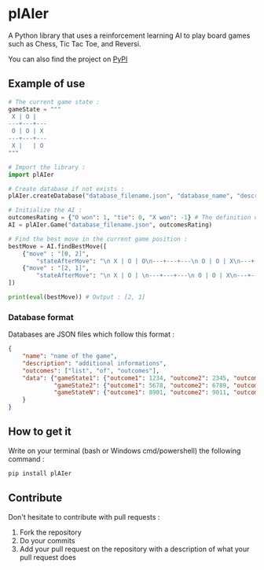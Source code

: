# plAIer

A Python library that uses a reinforcement learning AI to play board games such as Chess, Tic Tac Toe, and Reversi.

You can also find the project on [PyPI][]

[PyPI]: https://pypi.org/project/plAIer/

## Example of use
```python
# The current game state :
gameState = """
 X | O | 
---+---+---
 O | O | X
---+---+---
 X |   | O
"""

# Import the library :
import plAIer

# Create database if not exists :
plAIer.createDatabase("database_filename.json", "database_name", "description", ["outcomes", "list"])

# Initialize the AI :
outcomesRating = {"O won": 1, "tie": 0, "X won": -1} # The definition of outcomes allows us to determine what the goals of the AI are.
AI = plAIer.Game("database_filename.json", outcomesRating)

# Find the best move in the current game position :
bestMove = AI.findBestMove([
    {"move" : "[0, 2]",
        "stateAfterMove": "\n X | O | O\n---+---+---\n O | O | X\n---+---+---\n X |   | O\n"},
    {"move" : "[2, 1]",
        "stateAfterMove": "\n X | O | \n---+---+---\n O | O | X\n---+---+---\n X | O | O\n"}
])

print(eval(bestMove)) # Output : [2, 1]
```

### Database format
Databases are JSON files which follow this format :
```json
{
    "name": "name of the game",
    "description": "additional informations",
    "outcomes": ["list", "of", "outcomes"],
    "data": {"gameState1": {"outcome1": 1234, "outcome2": 2345, "outcomeN": 4567},
             "gameState2": {"outcome1": 5678, "outcome2": 6789, "outcomeN": 7890},
             "gameStateN": {"outcome1": 8901, "outcome2": 9011, "outcomeN": 0}
    }
}
```

## How to get it
Write on your terminal (bash or Windows cmd/powershell) the following command :
```bash
pip install plAIer
```

## Contribute
Don't hesitate to contribute with pull requests :
1. Fork the repository
2. Do your commits
3. Add your pull request on the repository with a description of what your pull request does